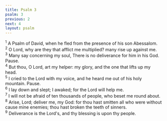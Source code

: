 ```yaml
---
title: Psalm 3
psalm: 3
previous: 2
next: 4
layout: psalm
---
```

<div class="psalm-verse"><sup class="verse-number">1</sup> A Psalm of David, when he fled from the presence of his son Abessalom. </div><div class="psalm-verse"><sup class="verse-number">2</sup> O Lord, why are they that afflict me multiplied? many rise up against me. </div><div class="psalm-verse"><sup class="verse-number">3</sup> Many say concerning my soul, There is no deliverance for him in his God. Pause. </div><div class="psalm-verse"><sup class="verse-number">4</sup> But thou, O Lord, art my helper: my glory, and the one that lifts up my head. </div><div class="psalm-verse"><sup class="verse-number">5</sup> I cried to the Lord with my voice, and he heard me out of his holy mountain. Pause. </div><div class="psalm-verse"><sup class="verse-number">6</sup> I lay down and slept; I awaked; for the Lord will help me. </div><div class="psalm-verse"><sup class="verse-number">7</sup> I will not be afraid of ten thousands of people, who beset me round about. </div><div class="psalm-verse"><sup class="verse-number">8</sup> Arise, Lord; deliver me, my God: for thou hast smitten all who were without cause mine enemies; thou hast broken the teeth of sinners. </div><div class="psalm-verse"><sup class="verse-number">9</sup> Deliverance is the Lord's, and thy blessing is upon thy people. </div>